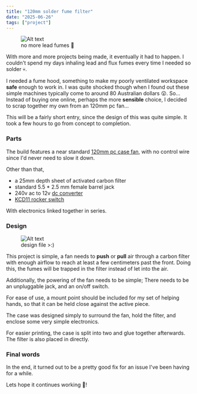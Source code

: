 ```yaml
---
title: "120mm solder fume filter"
date: "2025-06-26"
tags: ["project"]
---
```


<figure class="full-image">
  <Image src="images/fumehood/main.jpg" alt="Alt text"/>
  <figcaption>no more lead fumes 🎉</figcaption>
</figure>

<span class="first">W</span>ith more and more projects being made, it eventually it had to happen. I couldn't spend my days inhaling lead and flux fumes every time I needed so solder 💀. 

I needed a fume hood, something to make my poorly ventilated workspace **safe** enough to work in. I was quite shocked though when I found out these simple machines typically come to around 80 Australian dollars 😲. So... Instead of buying one online, perhaps the more **sensible** choice, I decided to scrap together my own from an 120mm pc fan... 

This will be a fairly short entry, since the design of this was quite simple. It took a few hours to go from concept to completion.

### Parts

The build features a near standard [120mm pc case fan](https://www.aliexpress.com/item/1005005824724009.html), with no control wire since I'd never need to slow it down.

Other than that,
- a 25mm depth sheet of activated carbon filter
- standard 5.5 * 2.5 mm female barrel jack
- 240v ac to 12v [dc converter](https://www.aliexpress.com/item/1005001731366424.html)
- [KCD11 rocker switch](https://www.aliexpress.com/item/4000973563250.html)

With electronics linked together in series.

### Design

<figure class="right-image">
  <Image src="images/fumehood/fusion.png" alt="Alt text"/>
  <figcaption>design file >:)</figcaption>
</figure>

This project is simple, a fan needs to **push** or **pull** air through a carbon filter with enough airflow to reach at least a few centimeters past the front. Doing this, the fumes will be trapped in the filter instead of let into the air. 

Additionally, the powering of the fan needs to be simple; There needs to be an unpluggable jack, and an on/off switch. 

For ease of use, a mount point should be included for my set of helping hands, so that it can be held close against the active piece.

The case was designed simply to surround the fan, hold the filter, and enclose some very simple electronics.

For easier printing, the case is split into two and glue together afterwards. The filter is also placed in directly.

### Final words

In the end, it turned out to be a pretty good fix for an issue I've been having for a while.

Lets hope it continues working 🤗!